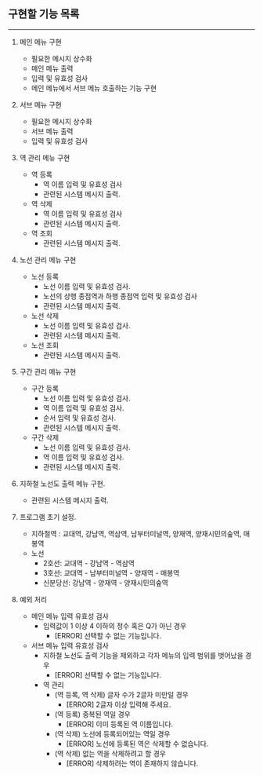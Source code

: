 ## 구현할 기능 목록
---
1. 메인 메뉴 구현
    - 필요한 메시지 상수화
    - 메인 메뉴 출력
    - 입력 및 유효성 검사
    - 메인 메뉴에서 서브 메뉴 호출하는 기능 구현

2. 서브 메뉴 구현
    - 필요한 메시지 상수화
    - 서브 메뉴 출력 
    - 입력 및 유효성 검사

3. 역 관리 메뉴 구현
    - 역 등록
        - 역 이름 입력 및 유효성 검사
        - 관련된 시스템 메시지 출력.
    - 역 삭제
        - 역 이름 입력 및 유효성 검사
        - 관련된 시스템 메시지 출력.
    - 역 조회
        - 관련된 시스템 메시지 출력.

4. 노선 관리 메뉴 구현
    - 노선 등록
        - 노선 이름 입력 및 유효성 검사.
        - 노선의 상행 종점역과 하행 종점역 입력 및 유효성 검사
        - 관련된 시스템 메시지 출력.
    - 노선 삭제
        - 노선 이름 입력 및 유효성 검사.
        - 관련된 시스템 메시지 출력.
    - 노선 조회
        - 관련된 시스템 메시지 출력.

5. 구간 관리 메뉴 구현
    - 구간 등록
        - 노선 이름 입력 및 유효성 검사.
        - 역 이름 입력 및 유효성 검사.
        - 순서 입력 및 유효성 검사.
        - 관련된 시스템 메시지 출력.
    - 구간 삭제
        - 노선 이름 입력 및 유효성 검사.
        - 역 이름 입력 및 유효성 검사.
        - 관련된 시스템 메시지 출력.

6. 지하철 노선도 출력 메뉴 구현.
    - 관련된 시스템 메시지 출력.

7. 프로그램 초기 설정.
    - 지하철역 : 교대역, 강남역, 역삼역, 남부터미널역, 양재역, 양재시민의숲역, 매봉역
    - 노선
        - 2호선: 교대역 - 강남역 - 역삼역
        - 3호선: 교대역 - 남부터미널역 - 양재역 - 매봉역
        - 신분당선: 강남역 - 양재역 - 양재시민의숲역 

8. 예외 처리
    - 메인 메뉴 입력 유효성 검사
        - 입력값이 1 이상 4 이하의 정수 혹은 Q가 아닌 경우
            - [ERROR] 선택할 수 없는 기능입니다.
    - 서브 메뉴 입력 유효성 검사
        - 지하철 노선도 출력 기능을 제외하고 각자 메뉴의 입력 범위를 벗어났을 경우
            - [ERROR] 선택할 수 없는 기능입니다.
        - 역 관리
            - (역 등록, 역 삭제) 글자 수가 2글자 미만일 경우
                - [ERROR] 2글자 이상 입력해 주세요.
            - (역 등록) 중복된 역일 경우
                - [ERROR] 이미 등록된 역 이름입니다.
            - (역 삭제) 노선에 등록되어있는 역일 경우
                - [ERROR] 노선에 등록된 역은 삭제할 수 없습니다.
            - (역 삭제) 없는 역을 삭제하려고 할 경우
                - [ERROR] 삭제하려는 역이 존재하지 않습니다.